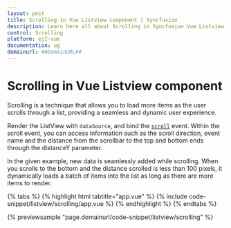 ```yaml
---
layout: post
title: Scrolling in Vue Listview component | Syncfusion
description: Learn here all about Scrolling in Syncfusion Vue Listview component of Syncfusion Essential JS 2 and more.
control: Scrolling 
platform: ej2-vue
documentation: ug
domainurl: ##DomainURL##
---
```


# Scrolling in Vue Listview component

Scrolling is a technique that allows you to load more items as the user scrolls through a list, providing a seamless and dynamic user experience.

Render the ListView with `dataSource`, and bind the [`scroll`](https://ej2.syncfusion.com/vue/documentation/api/list-view/#scroll) event. Within the scroll event, you can access information such as the scroll direction, event name and the distance from the scrollbar to the top and bottom ends through the distanceY parameter.

In the given example, new data is seamlessly added while scrolling. When you scrolls to the bottom and the distance scrolled is less than 100 pixels, it dynamically loads a batch of items into the list as long as there are more items to render.

{% tabs %}
{% highlight html tabtitle="app.vue" %}
{% include code-snippet/listview/scrolling/app.vue %}
{% endhighlight %}
{% endtabs %}
        
{% previewsample "page.domainurl/code-snippet/listview/scrolling" %}
